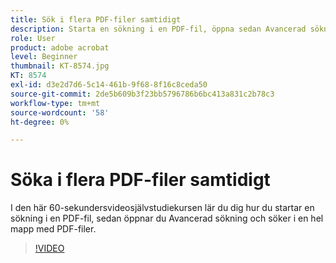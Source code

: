 ```yaml
---
title: Sök i flera PDF-filer samtidigt
description: Starta en sökning i en PDF-fil, öppna sedan Avancerad sökning och sök i en hel mapp med PDF-filer
role: User
product: adobe acrobat
level: Beginner
thumbnail: KT-8574.jpg
KT: 8574
exl-id: d3e2d7d6-5c14-461b-9f68-8f16c8ceda50
source-git-commit: 2de5b609b3f23bb5796786b6bc413a831c2b78c3
workflow-type: tm+mt
source-wordcount: '58'
ht-degree: 0%

---
```


# Söka i flera PDF-filer samtidigt

I den här 60-sekundersvideosjälvstudiekursen lär du dig hur du startar en sökning i en PDF-fil, sedan öppnar du Avancerad sökning och söker i en hel mapp med PDF-filer.

>[!VIDEO](https://video.tv.adobe.com/v/336363?hidetitle=true)
